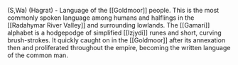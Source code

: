 (S,Wa) (Hagrat) - Language of the [[Goldmoor]] people. This is the most commonly spoken language among humans and halflings in the [[Radahymar River Valley]] and surrounding lowlands. The [[Gamari]] alphabet is a hodgepodge of simplified [[Izjydi]] runes and short, curving brush-strokes. It quickly caught on in the [[Goldmoor]] after its annexation then and proliferated throughout the empire, becoming the written language of the common man.